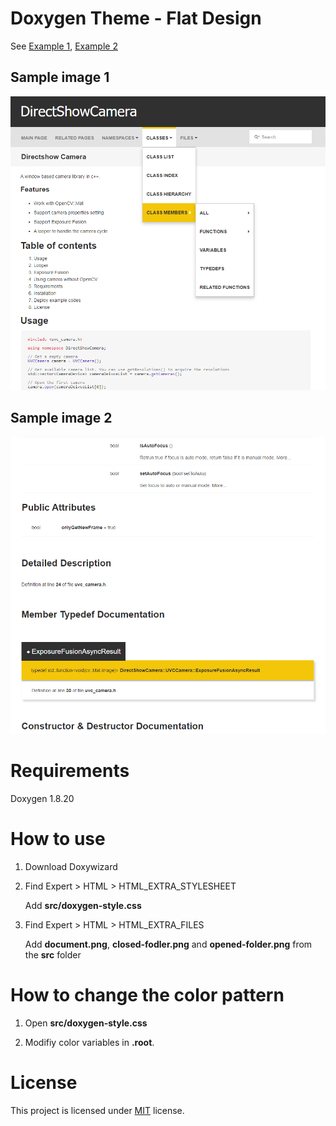 # Doxygen Theme - Flat Design

See [Example 1](http://kcwongjoe.code.com/directshow_camera/index.html), [Example 2](http://kcwongjoe.code.com/serial_port/index.html)

## Sample image 1

![](img/sample1.png)

## Sample image 2

![](img/sample2.png)

# Requirements

Doxygen 1.8.20

# How to use

1.  Download Doxywizard
2.  Find Expert > HTML > HTML_EXTRA_STYLESHEET

    Add **src/doxygen-style.css**

3. Find Expert > HTML > HTML_EXTRA_FILES

    Add **document.png**, **closed-fodler.png** and **opened-folder.png** from the **src** folder

# How to change the color pattern

1. Open **src/doxygen-style.css**

2. Modifiy color variables in **.root**.

# License
This project is licensed under [MIT](LICENSE) license.